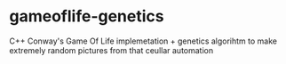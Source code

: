 # gameoflife-genetics
C++ Conway's Game Of Life implemetation + genetics algorihtm to make extremely random pictures from that ceullar automation

